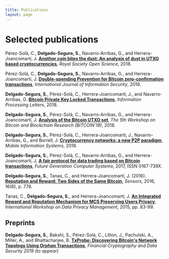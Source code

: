 ```yaml
---
title: Publications
layout: page
---
```


# Selected publications

Pérez-Solà, C., **Delgado-Segura, S.**, Navarro-Arribas, G., and Herrera-Joancomartí, J. [**Another coin bites the dust: An analysis of dust in UTXO based cryptocurrencies**](https://royalsocietypublishing.org/doi/10.1098/rsos.180817), *Royal Society Open Science*, 2018.

Pérez-Solá, C., **Delgado-Segura, S.**, Navarro-Arribas, G., and Herrera-Joancomartí, J. [**Double-spending Prevention for Bitcoin zero-confirmation transactions**](https://doi.org/10.1007/s10207-018-0422-4), *International Journal of Information Security*, 2018. 

**Delgado-Segura, S.**, Pérez-Solà, C., Herrera-Joancomartí, J., and Navarro-Arribas, G. [**Bitcoin Private Key Locked Transactions**](https://doi.org/10.1016/j.ipl.2018.08.004), *Information Processing Letters*, 2018.

**Delgado-Segura, S.**, Pérez-Solà, C., Navarro-Arribas, G., and Herrera-Joancomartí, J. [**Analysis of the Bitcoin UTXO set**](http://fc18.ifca.ai/bitcoin/papers/bitcoin18-final6.pdf), *The 5th Workshop on Bitcoin and Blockchain Research (BITCOIN'18)*, 2018.

**Delgado-Segura, S.**, Pérez-Solà, C., Herrera-Joancomartí, J., Navarro-Arribas, G., and Borrell, J. [**Cryptocurrency networks: a new P2P paradigm**](https://doi.org/10.1155/2018/2159082), *Mobile Information Systems*, 2018.

**Delgado-Segura, S.**, Pérez-Solà, C., Navarro-Arribas, G., and Herrera-Joancomartí, J. [**A fair protocol for data trading based on Bitcoin transactions**](http://dx.doi.org/10.1016/j.future.2017.08.021), *Future Generation Computer Systems*, 2017, ISSN 0167-739X.
**Delgado-Segura, S.**, Tanas, C., and Herrera-Joancomartí, J. (2016). [**Reputation and Reward: Two Sides of the Same Bitcoin**](http://dx.doi.org/10.3390/s16060776), *Sensors*, 2016, 16(6), p. 776.
Tanas, C., **Delgado-Segura, S.**, and Herrera-Joancomartí, J. [**An Integrated Reward and Reputation Mechanism for MCS Preserving Users Privacy**](https://link.springer.com/chapter/10.1007/978-3-319-29883-2_6/fulltext.html), *International Workshop on Data Privacy Management*, 2015, pp. 83-99.

## Preprints 

**Delgado-Segura, S.**, Bakshi, S., Pérez-Solà, C., Litton, J., Pachulski, A., Miller, A., and Bhattacharjee, B. [**TxProbe: Discovering Bitcoin's Network Topology Using Orphan Transactions**](https://arxiv.org/pdf/1812.00942.pdf), *Financial Cryptography and Data Security 2019 (to appear)*